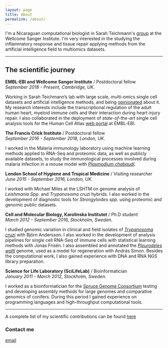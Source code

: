 ```yaml
---
layout: page
title: About
permalink: /about/
---
```

 
I'm a Nicaraguan computational biologist in Sarah Teichmann's [group](http://www.teichlab.org/) at the 
Wellcome Sanger Institute. I'm very interested in the studying the inflammatory response and tissue repair 
applying methods from the artificial intelligence field to multiomics datasets.  
 

---

## The scientific journey

**EMBL-EBI and Wellcome Sanger Institute** / Postdoctoral fellow  
_September  2018 - Present,  Cambridge, UK._

Working in Sarah Teichmann’s lab with large scale, multi-omics single cell datasets and artificial intelligence methods, and being [opinionated](https://www.cell.com/trends/immunology/fulltext/S1471-4906(19)30192-9?_returnURL=https%3A%2F%2Flinkinghub.elsevier.com%2Fretrieve%2Fpii%2FS1471490619301929%3Fshowall%3Dtrue) about it. My research interests include the transcriptional regulation of the adult human heart, myeloid immune cells and their interaction during heart injury repair.  I also collaborated in the deployment of _state-of-the-art_ single cell analysis tools for the Human Cell Atlas [web portal](https://academic.oup.com/nar/article/48/D1/D77/5609521) at EMBL-EBI.  

**The Francis Crick Institute** / Postdoctoral fellow  
_September  2016 - September 2018,  London, UK._

I worked in the Malaria immunology laboratory using machine learning methods applied to RNA-Seq and proteomic data, as well as publicly available datasets, to study the immunological processes involved during malaria infection in a mouse model with [_Plasmodium chabaudi_](https://www.nature.com/articles/s41598-019-52388-y). 

**London School of Hygiene and Tropical Medicine** / Visiting researcher  
_June 2015 - September 2016,  London, UK._

I worked with Michael Miles at the LSHTM on genome analysis of _Leishmania Spp._ and _Trypanosoma cruzi_ hybrids. I also worked in the development of diagnostic tools for _Strongyloides spp._ using proteomic and genomic public datasets.  

**Cell and Molecular Biology, Karolinska Institutet** / Ph.D student  
_March 2012 - September 2016,  Stockholm, Sweden._

I studied genomic variation in clinical and field isolates of [_Trypanosoma cruzi_]((https://www.biorxiv.org/content/10.1101/283531v2)) with Bjӧrn Andersson. I also worked in the development of analysis pipelines for single cell RNA-Seq of immune cells with statistical learning methods with Jonas Frisén. I also assembled and annotated the [_Pleurodeles waltl_](https://www.nature.com/articles/s41467-017-01964-9) genome, used as a model for regeneration with András Simon. Besides the computational work, I also gained experience with DNA and RNA NGS library preparation. 

**Science for Life Laboratory (SciLifeLab)** / Bioinformatician  
_January 2011 -  March 2012,  Stockholm, Sweden._

I worked as a bioinformatician for the [Spruce Genome Consortium](https://www.nature.com/articles/nature12211) testing and developing assembly methods for large genomes and comparative genomics of conifers.  During this period I gained experience on programming languages and high-throughput computational tools.

---

A complete list of my scientific contributions can be found [here](https://pubmed.ncbi.nlm.nih.gov/?term=Talavera-L%C3%B3pez+C&cauthor_id=31645299)

### Contact me

[email](mailto:cntalaveralopez@gmail.com)